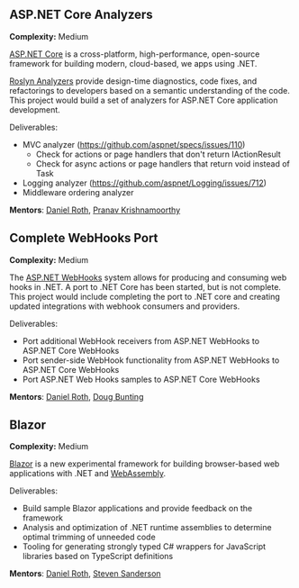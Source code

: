 ## ASP.NET Core Analyzers
**Complexity:** Medium

[ASP.NET Core](https://github.com/aspnet/home) is a cross-platform, high-performance, open-source framework for building modern, cloud-based, we apps using .NET.

[Roslyn Analyzers](https://github.com/dotnet/roslyn-analyzers) provide design-time diagnostics, code fixes, and refactorings to developers based on a semantic understanding of the code. This project would build a set of analyzers for ASP.NET Core application development.

Deliverables:
 * MVC analyzer (https://github.com/aspnet/specs/issues/110)
   * Check for actions or page handlers that don't return IActionResult
   * Check for async actions or page handlers that return void instead of Task
 * Logging analyzer (https://github.com/aspnet/Logging/issues/712)
 * Middleware ordering analyzer

**Mentors**: [Daniel Roth](https://github.com/danroth27/), [Pranav Krishnamoorthy](https://github.com/pranavkm)

## Complete WebHooks Port
**Complexity:** Medium

The [ASP.NET WebHooks](https://github.com/aspnet/WebHooks) system allows for producing and consuming web hooks in .NET. A port to .NET Core has been started, but is not complete. This project would include completing the port to .NET core and creating updated integrations with webhook consumers and providers.

Deliverables:
 * Port additional WebHook receivers from ASP.NET WebHooks to ASP.NET Core WebHooks
 * Port sender-side WebHook functionality from ASP.NET WebHooks to ASP.NET Core WebHooks
 * Port ASP.NET Web Hooks samples to ASP.NET Core WebHooks

**Mentors**: [Daniel Roth](https://github.com/danroth27/), [Doug Bunting](https://github.com/dougbu)

## Blazor
**Complexity:** Medium

[Blazor](https://github.com/aspnet/blazor) is a new experimental framework for building browser-based web applications with .NET and [WebAssembly](http://webassembly.org).

Deliverables:
 * Build sample Blazor applications and provide feedback on the framework
 * Analysis and optimization of .NET runtime assemblies to determine optimal trimming of unneeded code
 * Tooling for generating strongly typed C# wrappers for JavaScript libraries based on TypeScript definitions

**Mentors**: [Daniel Roth](https://github.com/danroth27/), [Steven Sanderson](https://github.com/SteveSandersonMS)
